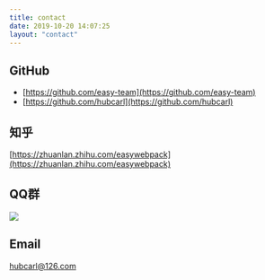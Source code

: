 ```yaml
---
title: contact
date: 2019-10-20 14:07:25
layout: "contact"
---
```



## GitHub

- [https://github.com/easy-team](https://github.com/easy-team)
- [https://github.com/hubcarl](https://github.com/hubcarl)


## 知乎

[https://zhuanlan.zhihu.com/easywebpack](https://zhuanlan.zhihu.com/easywebpack)


## QQ群

![](/medias/qq.png)<br />

## Email

hubcarl@126.com